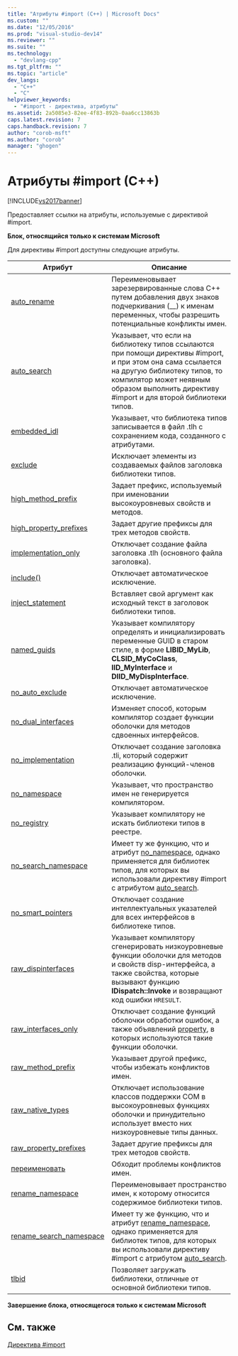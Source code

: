 ```yaml
---
title: "Атрибуты #import (C++) | Microsoft Docs"
ms.custom: ""
ms.date: "12/05/2016"
ms.prod: "visual-studio-dev14"
ms.reviewer: ""
ms.suite: ""
ms.technology: 
  - "devlang-cpp"
ms.tgt_pltfrm: ""
ms.topic: "article"
dev_langs: 
  - "C++"
  - "C"
helpviewer_keywords: 
  - "#import - директива, атрибуты"
ms.assetid: 2a5085e3-82ee-4f83-892b-0aa6cc13863b
caps.latest.revision: 7
caps.handback.revision: 7
author: "corob-msft"
ms.author: "corob"
manager: "ghogen"
---
```

# Атрибуты #import (C++)
[!INCLUDE[vs2017banner](../assembler/inline/includes/vs2017banner.md)]

Предоставляет ссылки на атрибуты, используемые с директивой \#import.  
  
 **Блок, относящийся только к системам Microsoft**  
  
 Для директивы \#import доступны следующие атрибуты.  
  
|Атрибут|Описание|  
|-------------|--------------|  
|[auto\_rename](../preprocessor/auto-rename.md)|Переименовывает зарезервированные слова C\+\+ путем добавления двух знаков подчеркивания \(\_\_\) к именам переменных, чтобы разрешить потенциальные конфликты имен.|  
|[auto\_search](../preprocessor/auto-search.md)|Указывает, что если на библиотеку типов ссылаются при помощи директивы \#import, и при этом она сама ссылается на другую библиотеку типов, то компилятор может неявным образом выполнить директиву \#import и для второй библиотеки типов.|  
|[embedded\_idl](../preprocessor/embedded-idl.md)|Указывает, что библиотека типов записывается в файл .tlh с сохранением кода, созданного с атрибутами.|  
|[exclude](../preprocessor/exclude-hash-import.md)|Исключает элементы из создаваемых файлов заголовка библиотеки типов.|  
|[high\_method\_prefix](../preprocessor/high-method-prefix.md)|Задает префикс, используемый при именовании высокоуровневых свойств и методов.|  
|[high\_property\_prefixes](../Topic/high_property_prefixes.md)|Задает другие префиксы для трех методов свойств.|  
|[implementation\_only](../preprocessor/implementation-only.md)|Отключает создание файла заголовка .tlh \(основного файла заголовка\).|  
|[include\(\)](../preprocessor/include-parens.md)|Отключает автоматическое исключение.|  
|[inject\_statement](../preprocessor/inject-statement.md)|Вставляет свой аргумент как исходный текст в заголовок библиотеки типов.|  
|[named\_guids](../preprocessor/named-guids.md)|Указывает компилятору определять и инициализировать переменные GUID в старом стиле, в форме **LIBID\_MyLib**, **CLSID\_MyCoClass**, **IID\_MyInterface** и **DIID\_MyDispInterface**.|  
|[no\_auto\_exclude](../preprocessor/no-auto-exclude.md)|Отключает автоматическое исключение.|  
|[no\_dual\_interfaces](../preprocessor/no-dual-interfaces.md)|Изменяет способ, которым компилятор создает функции оболочки для методов сдвоенных интерфейсов.|  
|[no\_implementation](../preprocessor/no-implementation.md)|Отключает создание заголовка .tli, который содержит реализацию функций\-членов оболочки.|  
|[no\_namespace](../Topic/no_namespace.md)|Указывает, что пространство имен не генерируется компилятором.|  
|[no\_registry](../Topic/no_registry.md)|Указывает компилятору не искать библиотеки типов в реестре.|  
|[no\_search\_namespace](../preprocessor/no-search-namespace.md)|Имеет ту же функцию, что и атрибут [no\_namespace](../Topic/no_namespace.md), однако применяется для библиотек типов, для которых вы использовали директиву \#import с атрибутом [auto\_search](../preprocessor/auto-search.md).|  
|[no\_smart\_pointers](../preprocessor/no-smart-pointers.md)|Отключает создание интеллектуальных указателей для всех интерфейсов в библиотеке типов.|  
|[raw\_dispinterfaces](../Topic/raw_dispinterfaces.md)|Указывает компилятору сгенерировать низкоуровневые функции оболочки для методов и свойств disp\-интерфейса, а также свойства, которые вызывают функцию **IDispatch::Invoke** и возвращают код ошибки `HRESULT`.|  
|[raw\_interfaces\_only](../Topic/raw_interfaces_only.md)|Отключает создание функций оболочки обработки ошибок, а также объявлений [property](../cpp/property-cpp.md), в которых используются такие функции оболочки.|  
|[raw\_method\_prefix](../preprocessor/raw-method-prefix.md)|Указывает другой префикс, чтобы избежать конфликтов имен.|  
|[raw\_native\_types](../Topic/raw_native_types.md)|Отключает использование классов поддержки COM в высокоуровневых функциях оболочки и принудительно использует вместо них низкоуровневые типы данных.|  
|[raw\_property\_prefixes](../preprocessor/raw-property-prefixes.md)|Задает другие префиксы для трех методов свойств.|  
|[переименовать](../preprocessor/rename-hash-import.md)|Обходит проблемы конфликтов имен.|  
|[rename\_namespace](../preprocessor/rename-namespace.md)|Переименовывает пространство имен, к которому относится содержимое библиотеки типов.|  
|[rename\_search\_namespace](../preprocessor/rename-search-namespace.md)|Имеет ту же функцию, что и атрибут [rename\_namespace](../preprocessor/rename-namespace.md), однако применяется для библиотек типов, для которых вы использовали директиву \#import с атрибутом [auto\_search](../preprocessor/auto-search.md).|  
|[tlbid](../preprocessor/tlbid.md)|Позволяет загружать библиотеки, отличные от основной библиотеки типов.|  
  
 **Завершение блока, относящегося только к системам Microsoft**  
  
## См. также  
 [Директива \#import](../Topic/%23import%20Directive%20\(C++\).md)